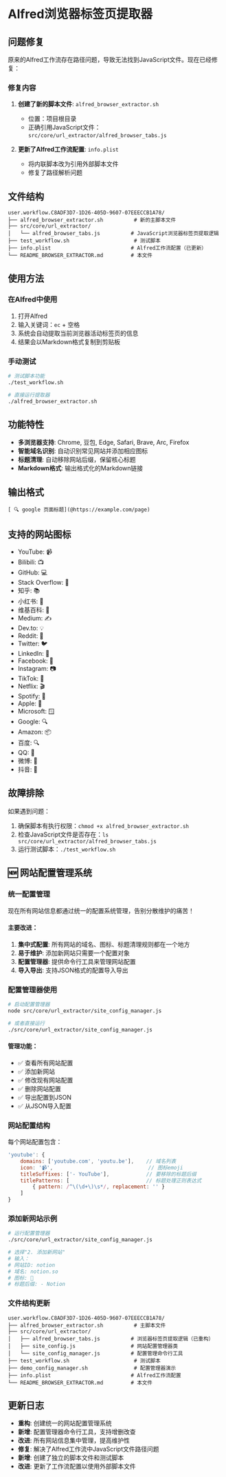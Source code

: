 # Alfred浏览器标签页提取器

## 问题修复

原来的Alfred工作流存在路径问题，导致无法找到JavaScript文件。现在已经修复：

### 修复内容

1. **创建了新的脚本文件**: `alfred_browser_extractor.sh`
   - 位置：项目根目录
   - 正确引用JavaScript文件：`src/core/url_extractor/alfred_browser_tabs.js`

2. **更新了Alfred工作流配置**: `info.plist`
   - 将内联脚本改为引用外部脚本文件
   - 修复了路径解析问题

## 文件结构

```
user.workflow.C8ADF3D7-1D26-405D-9607-07EEECCB1A78/
├── alfred_browser_extractor.sh          # 新的主脚本文件
├── src/core/url_extractor/
│   └── alfred_browser_tabs.js          # JavaScript浏览器标签页提取逻辑
├── test_workflow.sh                     # 测试脚本
├── info.plist                          # Alfred工作流配置（已更新）
└── README_BROWSER_EXTRACTOR.md         # 本文件
```

## 使用方法

### 在Alfred中使用

1. 打开Alfred
2. 输入关键词：`ec` + 空格
3. 系统会自动提取当前浏览器活动标签页的信息
4. 结果会以Markdown格式复制到剪贴板

### 手动测试

```bash
# 测试脚本功能
./test_workflow.sh

# 直接运行提取器
./alfred_browser_extractor.sh
```

## 功能特性

- **多浏览器支持**: Chrome, 豆包, Edge, Safari, Brave, Arc, Firefox
- **智能域名识别**: 自动识别常见网站并添加相应图标
- **标题清理**: 自动移除网站后缀，保留核心标题
- **Markdown格式**: 输出格式化的Markdown链接

## 输出格式

```
[ 🔍 google 页面标题](@https://example.com/page)
```

## 支持的网站图标

- YouTube: 📹
- Bilibili: 📺
- GitHub: 💻
- Stack Overflow: 🔧
- 知乎: 📚
- 小红书: 📖
- 维基百科: 📖
- Medium: ✍️
- Dev.to: 💡
- Reddit: 🤖
- Twitter: 🐦
- LinkedIn: 💼
- Facebook: 📘
- Instagram: 📷
- TikTok: 🎵
- Netflix: 🎬
- Spotify: 🎵
- Apple: 🍎
- Microsoft: 🪟
- Google: 🔍
- Amazon: 📦
- 百度: 🔍
- QQ: 🐧
- 微博: 📱
- 抖音: 🎵

## 故障排除

如果遇到问题：

1. 确保脚本有执行权限：`chmod +x alfred_browser_extractor.sh`
2. 检查JavaScript文件是否存在：`ls src/core/url_extractor/alfred_browser_tabs.js`
3. 运行测试脚本：`./test_workflow.sh`

## 🆕 网站配置管理系统

### 统一配置管理

现在所有网站信息都通过统一的配置系统管理，告别分散维护的痛苦！

#### 主要改进：

1. **集中式配置**: 所有网站的域名、图标、标题清理规则都在一个地方
2. **易于维护**: 添加新网站只需要一个配置对象
3. **配置管理器**: 提供命令行工具来管理网站配置
4. **导入导出**: 支持JSON格式的配置导入导出

### 配置管理器使用

```bash
# 启动配置管理器
node src/core/url_extractor/site_config_manager.js

# 或者直接运行
./src/core/url_extractor/site_config_manager.js
```

#### 管理功能：

- ✅ 查看所有网站配置
- ✅ 添加新网站
- ✅ 修改现有网站配置  
- ✅ 删除网站配置
- ✅ 导出配置到JSON
- ✅ 从JSON导入配置

### 网站配置结构

每个网站配置包含：

```javascript
'youtube': {
    domains: ['youtube.com', 'youtu.be'],    // 域名列表
    icon: '📹',                               // 图标emoji
    titleSuffixes: ['- YouTube'],            // 要移除的标题后缀
    titlePatterns: [                         // 标题处理正则表达式
        { pattern: /^\(\d+\)\s*/, replacement: '' }
    ]
}
```

### 添加新网站示例

```bash
# 运行配置管理器
./src/core/url_extractor/site_config_manager.js

# 选择"2. 添加新网站"
# 输入：
# 网站ID: notion
# 域名: notion.so
# 图标: 📝
# 标题后缀: - Notion
```

### 文件结构更新

```
user.workflow.C8ADF3D7-1D26-405D-9607-07EEECCB1A78/
├── alfred_browser_extractor.sh          # 主脚本文件
├── src/core/url_extractor/
│   ├── alfred_browser_tabs.js          # 浏览器标签页提取逻辑（已重构）
│   ├── site_config.js                  # 网站配置管理器类
│   └── site_config_manager.js          # 配置管理命令行工具
├── test_workflow.sh                     # 测试脚本
├── demo_config_manager.sh               # 配置管理器演示
├── info.plist                          # Alfred工作流配置
└── README_BROWSER_EXTRACTOR.md         # 本文件
```

## 更新日志

- **重构**: 创建统一的网站配置管理系统
- **新增**: 配置管理器命令行工具，支持增删改查
- **改进**: 所有网站信息集中管理，提高维护性
- **修复**: 解决了Alfred工作流中JavaScript文件路径问题
- **新增**: 创建了独立的脚本文件和测试脚本
- **改进**: 更新了工作流配置以使用外部脚本文件 